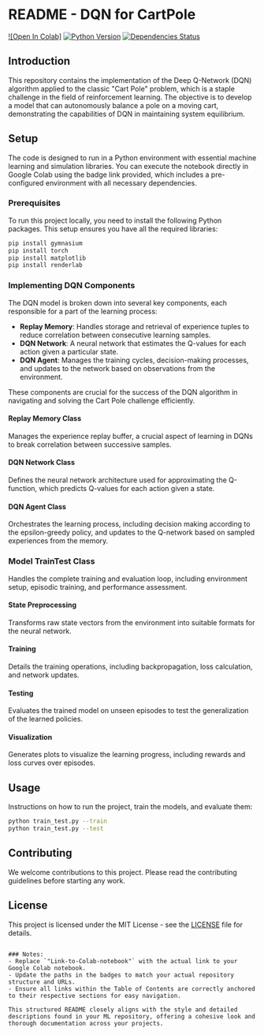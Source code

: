 # README - DQN for CartPole

[![Open In Colab]](https://colab.research.google.com/drive/1-P1I0lxPf2scs4ZyOFb0tostuokrdm-v?usp=sharing)
[![Python Version](https://img.shields.io/badge/Python-3.6%20|%203.7%20|%203.8-blue)](https://www.python.org/downloads/release/python-380/)
[![Dependencies Status](https://img.shields.io/badge/dependencies-up%20to%20date-brightgreen)](https://github.com/your-username/your-repository/blob/main/requirements.txt)

## Introduction
This repository contains the implementation of the Deep Q-Network (DQN) algorithm applied to the classic "Cart Pole" problem, which is a staple challenge in the field of reinforcement learning. The objective is to develop a model that can autonomously balance a pole on a moving cart, demonstrating the capabilities of DQN in maintaining system equilibrium.

## Setup
The code is designed to run in a Python environment with essential machine learning and simulation libraries. You can execute the notebook directly in Google Colab using the badge link provided, which includes a pre-configured environment with all necessary dependencies.

### Prerequisites
To run this project locally, you need to install the following Python packages. This setup ensures you have all the required libraries:

```bash
pip install gymnasium
pip install torch
pip install matplotlib
pip install renderlab
```

### Implementing DQN Components
The DQN model is broken down into several key components, each responsible for a part of the learning process:

- **Replay Memory**: Handles storage and retrieval of experience tuples to reduce correlation between consecutive learning samples.
- **DQN Network**: A neural network that estimates the Q-values for each action given a particular state.
- **DQN Agent**: Manages the training cycles, decision-making processes, and updates to the network based on observations from the environment.

These components are crucial for the success of the DQN algorithm in navigating and solving the Cart Pole challenge efficiently.


#### Replay Memory Class
Manages the experience replay buffer, a crucial aspect of learning in DQNs to break correlation between successive samples.

#### DQN Network Class
Defines the neural network architecture used for approximating the Q-function, which predicts Q-values for each action given a state.

#### DQN Agent Class
Orchestrates the learning process, including decision making according to the epsilon-greedy policy, and updates to the Q-network based on sampled experiences from the memory.

### Model TrainTest Class
Handles the complete training and evaluation loop, including environment setup, episodic training, and performance assessment.

#### State Preprocessing
Transforms raw state vectors from the environment into suitable formats for the neural network.

#### Training
Details the training operations, including backpropagation, loss calculation, and network updates.

#### Testing
Evaluates the trained model on unseen episodes to test the generalization of the learned policies.

#### Visualization
Generates plots to visualize the learning progress, including rewards and loss curves over episodes.

## Usage
Instructions on how to run the project, train the models, and evaluate them:

```bash
python train_test.py --train
python train_test.py --test
```

## Contributing
We welcome contributions to this project. Please read the contributing guidelines before starting any work.

## License
This project is licensed under the MIT License - see the [LICENSE](LICENSE) file for details.
```

### Notes:
- Replace `"Link-to-Colab-notebook"` with the actual link to your Google Colab notebook.
- Update the paths in the badges to match your actual repository structure and URLs.
- Ensure all links within the Table of Contents are correctly anchored to their respective sections for easy navigation.

This structured README closely aligns with the style and detailed descriptions found in your ML repository, offering a cohesive look and thorough documentation across your projects.
